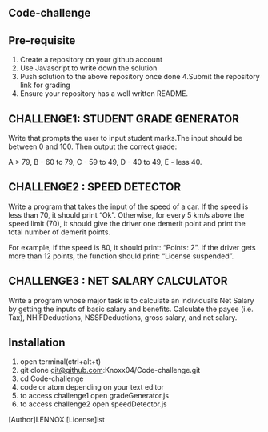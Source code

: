 ## Code-challenge

## Pre-requisite
1. Create a repository on your github account
2. Use Javascript to write down the solution
3. Push solution to the above repository once done
4.Submit the repository link for grading
5. Ensure your repository has a well written README.
## CHALLENGE1: STUDENT GRADE GENERATOR
Write that prompts the user to input student marks.The input should be between 0 and 100. Then output the correct grade: 

A > 79, B - 60 to 79, C -  59 to 49, D - 40 to 49, E - less 40.


## CHALLENGE2 : SPEED DETECTOR
Write a program that takes the input of the speed of a car. If the speed is less than 70, it should print “Ok”. Otherwise, for every 5 km/s above the speed limit (70), it should give the driver one demerit point and print the total number of demerit points.

For example, if the speed is 80, it should print: “Points: 2”. If the driver gets more than 12 points, the function should print: “License suspended”.


## CHALLENGE3 : NET SALARY CALCULATOR
Write a program whose major task is to calculate an individual’s Net Salary by getting the inputs of basic salary and benefits. Calculate the payee (i.e. Tax), NHIFDeductions, NSSFDeductions, gross salary, and net salary. 

## Installation
1. open terminal(ctrl+alt+t)
2. git clone git@github.com:Knoxx04/Code-challenge.git
3. cd Code-challenge
4. code or atom depending on your text editor
5. to access challenge1 open gradeGenerator.js
6. to access challenge2 open speedDetector.js




[Author]LENNOX
[License]ist